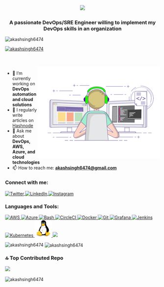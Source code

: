 <h1 align="center">
    <img src="https://readme-typing-svg.herokuapp.com/?font=Righteous&size=35&center=true&vCenter=true&width=700&height=70&duration=4000&lines=Hi+There!+👋;+I'm+Akash+Singh!;+A+DevOps/SRE+Engineer!" />
</h1>

<h3 align="center">A passionate DevOps/SRE Engineer willing to implement my DevOps skills in an organization</h3>

<p align="left"> <img src="https://komarev.com/ghpvc/?username=akashsingh6474&label=Profile%20views&color=0e75b6&style=flat" alt="akashsingh6474" /> </p>

<p align="left"> <a href="https://github.com/ryo-ma/github-profile-trophy"><img src="https://github-profile-trophy.vercel.app/?username=akashsingh6474" alt="akashsingh6474" /></a> </p>

<br>
<br>

<img align="right" alt="Coding" width="400" src="https://raw.githubusercontent.com/devSouvik/devSouvik/master/gif3.gif">

- 🔭 I’m currently working on **DevOps automation and cloud solutions**
- 📝 I regularly write articles on [Hashnode](https://hashnode.com/@Akash-DevOps)
- 💬 Ask me about **DevOps, AWS, Azure, and cloud technologies**
- 📫 How to reach me: **[akashsingh6474@gmail.com](mailto:akashsingh6474@gmail.com)**

<h3 align="left">Connect with me:</h3>
<p align="left">
    <a href="https://twitter.com/framesbyakash" target="_blank">
        <img align="center" src="https://github.com/AkashSingh/blob/main/twitter.gif" alt="Twitter" height="65" width="75" />
    </a>
    <a href="https://linkedin.com/in/akashs01" target="_blank">
        <img align="center" src="https://github.com/AkashSingh/blob/main/372102050_LINKEDIN_ICON_TRANSPARENT_1080.gif" alt="LinkedIn" height="55" width="50" />
    </a>
    <a href="https://instagram.com/momentseekr" target="_blank">
        <img align="center" src="https://github.com/AkashSingh/AkashSingh/blob/main/insta.gif" alt="Instagram" height="75" width="80" />
    </a>
</p>

<h3 align="left">Languages and Tools:</h3>
<p align="left"> 
    <a href="https://aws.amazon.com" target="_blank" rel="noreferrer"> 
        <img src="https://github.com/AkashSingh/AkashSingh/blob/main/aws.gif" alt="AWS" width="60" height="55"/> 
    </a> 
    <a href="https://azure.microsoft.com/en-in/" target="_blank" rel="noreferrer"> 
        <img src="https://www.vectorlogo.zone/logos/microsoft_azure/microsoft_azure-icon.svg" alt="Azure" width="60" height="55"/> 
    </a> 
    <a href="https://www.gnu.org/software/bash/" target="_blank" rel="noreferrer"> 
        <img src="https://www.vectorlogo.zone/logos/gnu_bash/gnu_bash-icon.svg" alt="Bash" width="55" height="55"/> 
    </a> 
    <a href="https://circleci.com" target="_blank" rel="noreferrer"> 
        <img src="https://www.vectorlogo.zone/logos/circleci/circleci-icon.svg" alt="CircleCI" width="45" height="55"/> 
    </a> 
    <a href="https://www.docker.com/" target="_blank" rel="noreferrer"> 
        <img src="https://github.com/AkashSingh/AkashSingh/blob/main/whale-docker.gif" alt="Docker" width="55" height="55"/> 
    </a> 
    <a href="https://git-scm.com/" target="_blank" rel="noreferrer"> 
        <img src="https://github.com/AkashSingh/blob/main/git.gif" alt="Git" width="80" height="55"/> 
    </a> 
    <a href="https://grafana.com" target="_blank" rel="noreferrer"> 
        <img src="https://www.vectorlogo.zone/logos/grafana/grafana-icon.svg" alt="Grafana" width="55" height="65"/> 
    </a> 
    <a href="https://www.jenkins.io" target="_blank" rel="noreferrer"> 
        <img src="https://github.com/AkashSingh/AkashSingh/blob/main/jenkins.gif" alt="Jenkins" width="75" height="55"/> 
    </a> 
    <a href="https://kubernetes.io" target="_blank" rel="noreferrer"> 
        <img src="https://github.com/AkashSingh/blob/main/kuber.gif" alt="Kubernetes" width="55" height="55"/> 
    </a> 
    <a href="https://www.linux.org/" target="_blank" rel="noreferrer"> 
        <img src="https://raw.githubusercontent.com/devicons/devicon/master/icons/linux/linux-original.svg" alt="Linux" width="55" height="55"/> 
    </a>
    <a href="https://prometheus.io/" target="_blank">
        <img src="https://raw.githubusercontent.com/itsksaurabh/itsksaurabh/master/assets/prometheus.gif" height="55" />
    </a>
</p>

<p><img align="left" src="https://github-readme-stats.vercel.app/api/top-langs?username=akashsingh6474&show_icons=true&locale=en&layout=compact" alt="akashsingh6474" /></p>

<p>&nbsp;<img align="center" src="https://github-readme-stats.vercel.app/api?username=akashsingh6474&show_icons=true&locale=en" alt="akashsingh6474" /></p>

### 🔝 Top Contributed Repo
![](https://github-contributor-stats.vercel.app/api?username=akashsingh6474&limit=5&theme=flat&combine_all_yearly_contributions=true)

<p><img align="center" src="https://github-readme-streak-stats.herokuapp.com/?user=akashsingh6474&" alt="akashsingh6474" /></p>